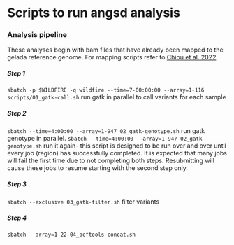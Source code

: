 # Scripts to run angsd analysis

### Analysis pipeline
These analyses begin with bam files that have already been mapped to the gelada reference genome. For mapping scripts refer to [Chiou et al. 2022](https://www.nature.com/articles/s41559-022-01703-4)

##### Step 1
`sbatch -p $WILDFIRE -q wildfire --time=7-00:00:00 --array=1-116 scripts/01_gatk-call.sh` run gatk in parallel to call variants for each sample 

##### Step 2
`sbatch --time=4:00:00 --array=1-947 02_gatk-genotype.sh` run gatk genotype in parallel. 
`sbatch --time=4:00:00 --array=1-947 02_gatk-genotype.sh` run it again- this script is designed to be run over and over until every job (region) has successfully completed. It is expected that many jobs will fail the first time due to not completing both steps. Resubmitting will cause these jobs to resume starting with the second step only. 

##### Step 3
`sbatch --exclusive 03_gatk-filter.sh`  filter variants

##### Step 4
`sbatch --array=1-22 04_bcftools-concat.sh` 

